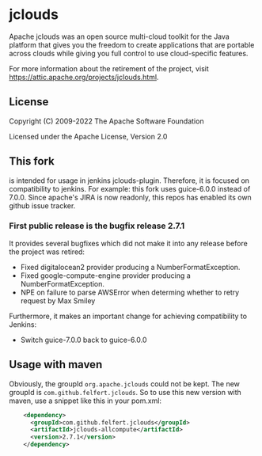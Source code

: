 # jclouds

Apache jclouds was an open source multi-cloud toolkit for the Java platform that gives you the freedom to create applications that are portable across clouds while giving you full control to use cloud-specific features.

For more information about the retirement of the project, visit https://attic.apache.org/projects/jclouds.html.

## License
Copyright (C) 2009-2022 The Apache Software Foundation

Licensed under the Apache License, Version 2.0

## This fork

is intended for usage in jenkins jclouds-plugin. Therefore, it is focused on compatibility to jenkins.
For example: this fork uses guice-6.0.0 instead of 7.0.0. Since apache's JIRA is now readonly, this
repos has enabled its own github issue tracker.

### First public release is the bugfix release 2.7.1

It provides several bugfixes which did not make it into any release before the project was retired:

- Fixed digitalocean2 provider producing a NumberFormatException.
- Fixed google-compute-engine provider producing a NumberFormatException.
- NPE on failure to parse AWSError when determing whether to retry request by Max Smiley

Furthermore, it makes an important change for achieving compatibility to Jenkins:
- Switch guice-7.0.0 back to guice-6.0.0

## Usage with maven

Obviously, the groupId `org.apache.jclouds` could not be kept. The new groupId is `com.github.felfert.jclouds`.
So to use this new version with maven, use a snippet like this in your pom.xml:
```xml
    <dependency>
      <groupId>com.github.felfert.jclouds</groupId>
      <artifactId>jclouds-allcompute</artifactId>
      <version>2.7.1</version>
    </dependency>
```
